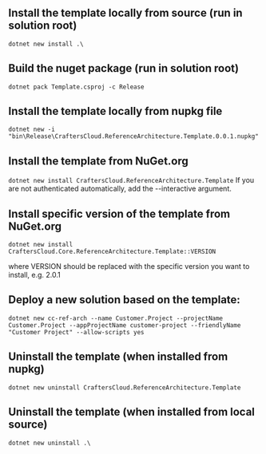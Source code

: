 ## Install the template locally from source (run in solution root)

``dotnet new install .\``

## Build the nuget package (run in solution root)

``dotnet pack Template.csproj -c Release``

## Install the template locally from nupkg file

``dotnet new -i "bin\Release\CraftersCloud.ReferenceArchitecture.Template.0.0.1.nupkg"``

## Install the template from NuGet.org

``dotnet new install CraftersCloud.ReferenceArchitecture.Template``
If you are not authenticated automatically, add the --interactive argument.

## Install specific version of the template from NuGet.org

``dotnet new install CraftersCloud.Core.ReferenceArchitecture.Template::VERSION``

where VERSION should be replaced with the specific version you want to install, e.g. 2.0.1

## Deploy a new solution based on the template:

``dotnet new cc-ref-arch --name Customer.Project --projectName Customer.Project --appProjectName customer-project --friendlyName "Customer Project" --allow-scripts yes``

## Uninstall the template (when installed from nupkg)

``dotnet new uninstall CraftersCloud.ReferenceArchitecture.Template``

## Uninstall the template (when installed from local source)

``dotnet new uninstall .\``
